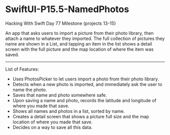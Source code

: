 # SwiftUI-P15.5-NamedPhotos
Hacking With Swift Day 77 Milestone (projects 13-15)

An app that asks users to import a picture from their photo library, then attach a name to whatever they imported. The full collection of pictures they name are shown in a List, and tapping an item in the list shows a detail screen with the full picture and the map location of where the item was saved.

---

List of Features:
- Uses PhotosPicker to let users import a photo from their photo library.
- Detects when a new photo is imported, and immediately ask the user to name the photo.
- Saves that name and photo somewhere safe.
- Upon saving a name and photo, records the latitude and longitude of where you made that save.
- Shows all names and photos in a list, sorted by name.
- Creates a detail screen that shows a picture full size and the map location of where you made that save.
- Decides on a way to save all this data.
